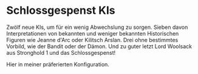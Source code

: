 # Schlossgespenst KIs  
Zwölf neue KIs, um für ein wenig Abwechslung zu sorgen. 
Sieben davon Interpretationen von bekannten und weniger bekannten Historischen Figuren wie Jeanne d'Arc oder Kilitsch Arslan. 
Drei ohne bestimmtes Vorbild, wie der Bandit oder der Dämon.
Und zu guter letzt Lord Woolsack aus Stronghold 1 und das Schlossgespenst!



Hier in meiner präferierten Konfiguration.
